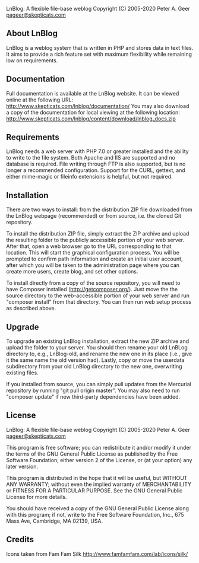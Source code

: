 LnBlog: A flexible file-base weblog
Copyright (C) 2005-2020 Peter A. Geer <pageer@skepticats.com>

About LnBlog
------------
LnBlog is a weblog system that is written in PHP and stores data in text files.
It aims to provide a rich feature set with maximum flexibility while remaining
low on requirements.

Documentation
-------------
Full documentation is available at the LnBlog website.  It can be viewed online 
at the following URL:
http://www.skepticats.com/lnblog/documentation/
You may also download a copy of the documentation for local viewing at the 
following location:
http://www.skepticats.com/lnblog/content/download/lnblog_docs.zip

Requirements
------------
LnBlog needs a web server with PHP 7.0 or greater installed and the ability to
write to the file system.  Both Apache and IIS are supported and no database
is required.  File writing through FTP is also supported, but is no longer a
recommended configuration.  Support for the CURL, gettext, and either
mime-magic or fileinfo extensions is helpful, but not required.  

Installation
------------
There are two ways to install: from the distribution ZIP file downloaded from
the LnBlog webpage (recommended) or from source, i.e. the cloned Git repository.

To install the distribution ZIP file, simply extract the ZIP archive and upload 
the resulting folder to the publicly accessible portion of your web server.
After that, open a web browser go to the URL corresponding to that location.
This will start the graphical configuration process.  You will be prompted to 
confirm path information and create an initial user account, after which you will 
be taken to the administration page where you can create more users, create blog,
and set other options.

To install directly from a copy of the source repository, you will need to have
Composer installed (http://getcomposer.org/).  Just move the the source directory
to the web-accessible portion of your web server and run "composer install" from
that directory.  You can then run web setup process as described above.

Upgrade
-------
To upgrade an existing LnBlog installation, extract the new ZIP archive and 
upload the folder to your server.  You should then rename your old LnBLog 
directory to, e.g., LnBlog-old, and rename the new one in its place (i.e., give
it the same name the old version had).  Lastly, copy or move the userdata 
subdirectory from your old  LnBlog directory to the new one, overwriting existing
files.

If you installed from source, you can simply pull updates from the Mercurial
repository by running "git pull origin master".  You may also need to run "composer update"
if new third-party dependencies have been added.

License
-------
LnBlog: A flexible file-base weblog
Copyright (C) 2005-2020 Peter A. Geer <pageer@skepticats.com>

This program is free software; you can redistribute it and/or modify it under the
terms of the GNU General Public License as published by the Free Software 
Foundation; either version 2 of the License, or (at your option) any later 
version.

This program is distributed in the hope that it will be useful, but WITHOUT ANY 
WARRANTY; without even the implied warranty of MERCHANTABILITY or FITNESS FOR A 
PARTICULAR PURPOSE. See the GNU General Public License for more details.

You should have received a copy of the GNU General Public License along with this
program; if not, write to the Free Software Foundation, Inc., 675 Mass Ave, 
Cambridge, MA 02139, USA.

Credits
-------
Icons taken from Fam Fam Silk <http://www.famfamfam.com/lab/icons/silk/>
